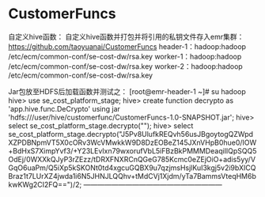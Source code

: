 # CustomerFuncs
自定义hive函数：
自定义hive函数并打包并将引用的私钥文件存入emr集群：
https://github.com/taoyuanai/CustomerFuncs
header-1：hadoop:hadoop /etc/ecm/common-conf/se-cost-dw/rsa.key
worker-1：hadoop:hadoop /etc/ecm/common-conf/se-cost-dw/rsa.key
worker-2：hadoop:hadoop /etc/ecm/common-conf/se-cost-dw/rsa.key

Jar包放至HDFS后加载函数并测试之：
[root@emr-header-1 ~]# su hadoop
hive> use se_cost_platform_stage;
hive> create function decrypto as 'app.hive.func.DeCrypto' using jar 'hdfs:///user/hive/customerfunc/CustomerFuncs-1.0-SNAPSHOT.jar';
hive> select se_cost_platform_stage.decrypto("");
hive> select se_cost_platform_stage.decrypto("J5Pv8UlufkREQvh56usJBgoytogQZWpdXZPDBNpmVT5X0cORv3WcVMwkkW9D8DzEOBeZ145JXnVHpB0hue0/IOW+BdHxS7XimpYvf3/+Y23LEvIxn79wxorufVbL5iFBzBkPMMMDeaqiIlQpSQQ5OdEj/0WXXkQJyP3rZEzz/tDRXFNXRCnQGeG785Kcmc0eZEjOiO+adis5yy/VGqO6uaPm/Q5iXp5kSKONt0td4xgcuGQBX9u7qzjmsHsjlKuI3kgj5v2i9bXICQBraz1t7LUrXZ4jwda1i6N5JHNJLQQhv+tMdCVj1Xjdm/yTa7BammsVteqHM6bkwKWg2CI2FQ==")/2;
————————————————————
